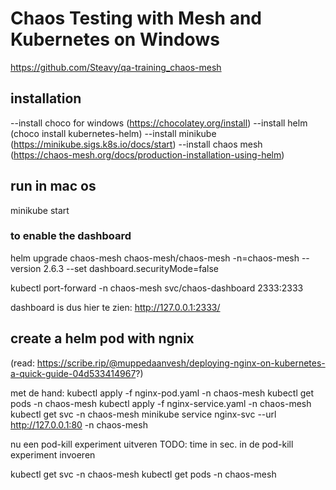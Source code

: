 # Chaos Testing with Mesh and Kubernetes on Windows
https://github.com/Steavy/qa-training_chaos-mesh

## installation
--install choco for windows (https://chocolatey.org/install)
--install helm (choco install kubernetes-helm)
--install minikube (https://minikube.sigs.k8s.io/docs/start)
--install chaos mesh (https://chaos-mesh.org/docs/production-installation-using-helm)

## run in mac os
minikube start

### to enable the dashboard
helm upgrade chaos-mesh chaos-mesh/chaos-mesh -n=chaos-mesh --version 2.6.3 --set dashboard.securityMode=false

kubectl port-forward -n chaos-mesh svc/chaos-dashboard 2333:2333

dashboard is dus hier te zien: http://127.0.0.1:2333/


## create a helm pod with ngnix
(read: https://scribe.rip/@muppedaanvesh/deploying-nginx-on-kubernetes-a-quick-guide-04d533414967?)

met de hand:
kubectl apply -f nginx-pod.yaml -n chaos-mesh
kubectl get pods -n chaos-mesh
kubectl apply -f nginx-service.yaml -n chaos-mesh
kubectl get svc -n chaos-mesh
minikube service nginx-svc --url http://127.0.0.1:80 -n chaos-mesh

nu een pod-kill experiment uitveren
TODO: time in sec. in de pod-kill experiment invoeren

kubectl get svc -n chaos-mesh
kubectl get pods -n chaos-mesh 
